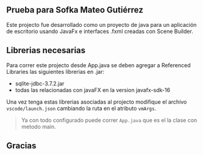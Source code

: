 ## Prueba para Sofka Mateo Gutiérrez

Este projecto fue desarrollado como un proyecto de java para un aplicación de escritorio usando JavaFx e interfaces .fxml creadas con Scene Builder.


## Librerias necesarias

Para correr este projecto desde App.java se deben agregar a Referenced Libraries las siguientes librerias en .jar:

- sqlite-jdbc-3.7.2.jar
- todas las relacionadas con javaFX en la version javafx-sdk-16

Una vez tenga estas librerias asociadas al projecto modifique el archivo `vscode/launch.json` cambiando la ruta en el atributo `vmArgs`.

> Ya con todo configurado puede correr `App.java` que es el la clase con metodo main.

## Gracias


